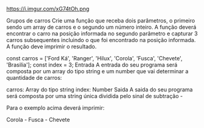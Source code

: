 https://i.imgur.com/xG74tOh.png

Grupos de carros
Crie uma função que receba dois parâmetros, o primeiro sendo um array de carros e o segundo um número inteiro. A função deverá encontrar o carro na posição informada no segundo parâmetro e capturar 3 carros subsequentes incluindo o que foi encontrado na posição informada. A função deve imprimir o resultado.

const carros = ['Ford Ká', 'Ranger', 'Hilux', 'Corola', 'Fusca', 'Chevete', 'Brasilia'];
const index = 3;
Entrada
A entrada do seu programa será composta por um array do tipo string e um number que vai determinar a quantidade de carros:

carros: Array do tipo string
index: Number
Saida
A saida do seu programa será composta por uma string única dividida pelo sinal de subtração -

Para o exemplo acima deverá imprimir:

Corola - Fusca - Chevete
